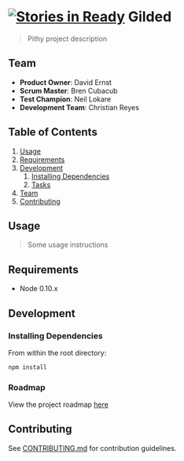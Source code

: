 [![Stories in Ready](https://badge.waffle.io/hesitant-tapdancers/gilded.png?label=ready&title=Ready)](https://waffle.io/hesitant-tapdancers/gilded)
Gilded
======

> Pithy project description

## Team

  - __Product Owner__: David Ernst
  - __Scrum Master__: Bren Cubacub
  - __Test Champion__: Neil Lokare
  - __Development Team__: Christian Reyes

## Table of Contents

1. [Usage](#Usage)
1. [Requirements](#requirements)
1. [Development](#development)
    1. [Installing Dependencies](#installing-dependencies)
    1. [Tasks](#tasks)
1. [Team](#team)
1. [Contributing](#contributing)

## Usage

> Some usage instructions

## Requirements

- Node 0.10.x

## Development

### Installing Dependencies

From within the root directory:

```sh
npm install
```

### Roadmap

View the project roadmap [here](https://github.com/hesitant-tapdancers/gilded/issues)


## Contributing

See [CONTRIBUTING.md](CONTRIBUTING.md) for contribution guidelines.
